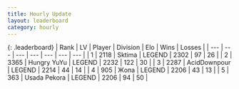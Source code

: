```yaml
---
title: Hourly Update
layout: leaderboard
category: hourly
---
```


{: .leaderboard}
| Rank | LV | Player | Division | Elo | Wins | Losses |
| --- | --- | --- | --- | --- | --- | --- |
| <span data-change="0">1</span> | 2118 | <span title="ID: 353063">Sktima</span> | LEGEND | <span data-change="0">2302</span> | <span data-change="0">97</span> | <span data-change="0">26</span> |
| <span data-change="0">2</span> | 3365 | <span title="ID: 164871">Hungry YuYu</span> | LEGEND | <span data-change="0">2232</span> | <span data-change="0">122</span> | <span data-change="0">30</span> |
| <span data-change="0">3</span> | 2287 | <span title="ID: 304661">AcidDownpour</span> | LEGEND | <span data-change="0">2214</span> | <span data-change="0">44</span> | <span data-change="0">14</span> |
| <span data-change="3">4</span> | 905 | <span title="ID: 402846">Жoпа</span> | LEGEND | <span data-change="4">2206</span> | <span data-change="1">43</span> | <span data-change="0">13</span> |
| <span data-change="-1">5</span> | 363 | <span title="ID: 641994">Usada Pekora</span> | LEGEND | <span data-change="0">2206</span> | <span data-change="0">94</span> | <span data-change="0">50</span> |